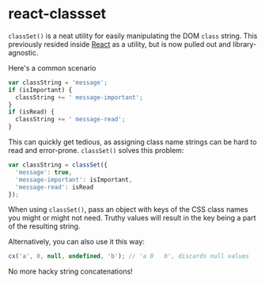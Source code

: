 # react-classset

`classSet()` is a neat utility for easily manipulating the DOM `class` string. This previously resided inside [React](https://github.com/facebook/react) as a utility, but is now pulled out and library-agnostic.

Here's a common scenario

```javascript
var classString = 'message';
if (isImportant) {
  classString += ' message-important';
}
if (isRead) {
  classString += ' message-read';
}
```

This can quickly get tedious, as assigning class name strings can be hard to read and error-prone. `classSet()` solves this problem:

```javascript
var classString = classSet({
  'message': true,
  'message-important': isImportant,
  'message-read': isRead
});
```

When using `classSet()`, pass an object with keys of the CSS class names you might or might not need. Truthy values will result in the key being a part of the resulting string.

Alternatively, you can also use it this way:

```javascript
cx('a', 0, null, undefined, 'b'); // 'a 0   b', discards null values
```

No more hacky string concatenations!
